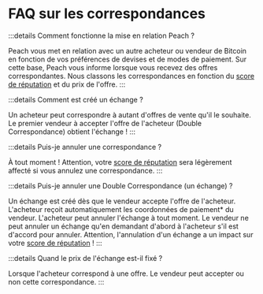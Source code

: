# FAQ sur les correspondances

:::details Comment fonctionne la mise en relation Peach ?

Peach vous met en relation avec un autre acheteur ou vendeur de Bitcoin en fonction de vos préférences de devises et de modes de paiement.
Sur cette base, Peach vous informe lorsque vous recevez des offres correspondantes.
Nous classons les correspondances en fonction du [score de réputation](/faq/trading/#what-does-the-peach-score-mean) et du prix de l'offre.
:::

:::details Comment est créé un échange ?

Un acheteur peut correspondre à autant d'offres de vente qu'il le souhaite.
Le premier vendeur à accepter l'offre de l'acheteur (Double Correspondance) obtient l'échange !
:::

:::details Puis-je annuler une correspondance ?

À tout moment !
Attention, votre [score de réputation](/faq/trading/#what-does-the-peach-score-mean) sera légèrement affecté si vous annulez une correspondance.
:::

:::details Puis-je annuler une Double Correspondance (un échange) ?

Un échange est créé dès que le vendeur accepte l'offre de l'acheteur.
L'acheteur reçoit automatiquement les coordonnées de paiement* du vendeur.
L'acheteur peut annuler l'échange à tout moment.
Le vendeur ne peut annuler un échange qu'en demandant d'abord à l'acheteur s'il est d'accord pour annuler.
Attention, l'annulation d'un échange a un impact sur votre [score de réputation](/faq/trading/#what-does-the-peach-score-mean) !
:::

:::details Quand le prix de l'échange est-il fixé ?

Lorsque l'acheteur correspond à une offre.
Le vendeur peut accepter ou non cette correspondance.
:::
